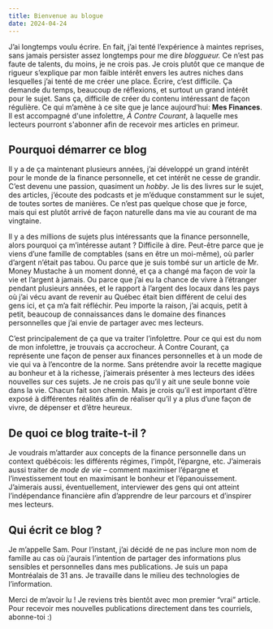 ```yaml
---
title: Bienvenue au blogue
date: 2024-04-24
---
```


J’ai longtemps voulu écrire. En fait, j’ai tenté l’expérience à maintes reprises, sans jamais persister assez longtemps pour me dire *bloggueur.* Ce n’est pas faute de talents, du moins, je ne crois pas. Je crois plutôt que ce manque de rigueur s’explique par mon faible intérêt envers les autres niches dans lesquelles j’ai tenté de me créer une place. Écrire, c’est difficile. Ça demande du temps, beaucoup de réflexions, et surtout un grand intérêt pour le sujet. Sans ça, difficile de créer du contenu intéressant de façon régulière. Ce qui m’amène à ce site que je lance aujourd’hui: **Mes Finances**. Il est accompagné d'une infolettre, *À Contre Courant*, à laquelle mes lecteurs pourront s'abonner afin de recevoir mes articles en primeur.

## Pourquoi démarrer ce blog

Il y a de ça maintenant plusieurs années, j’ai développé un grand intérêt pour le monde de la finance personnelle, et cet intérêt ne cesse de grandir. C’est devenu une passion, quasiment un *hobby*. Je lis des livres sur le sujet, des articles, j’écoute des podcasts et je m’éduque constamment sur le sujet, de toutes sortes de manières. Ce n’est pas quelque chose que je force, mais qui est plutôt arrivé de façon naturelle dans ma vie au courant de ma vingtaine.

Il y a des millions de sujets plus intéressants que la finance personnelle, alors pourquoi ça m’intéresse autant ? Difficile à dire. Peut-être parce que je viens d’une famille de comptables (sans en être un moi-même), où parler d’argent n’était pas tabou. Ou parce que je suis tombé sur un article de Mr. Money Mustache à un moment donné, et ça a changé ma façon de voir la vie et l’argent à jamais. Ou parce que j’ai eu la chance de vivre à l’étranger pendant plusieurs années, et le rapport à l’argent des locaux dans les pays où j’ai vécu avant de revenir au Québec était bien différent de celui des gens ici, et ça m’a fait réfléchir. Peu importe la raison, j’ai acquis, petit à petit, beaucoup de connaissances dans le domaine des finances personnelles que j’ai envie de partager avec mes lecteurs.

C’est principalement de ça que va traiter l’infolettre. Pour ce qui est du nom de mon infolettre, je trouvais ça accrocheur. À Contre Courant, ça représente une façon de penser aux finances personnelles et à un mode de vie qui va à l’encontre de la norme. Sans prétendre avoir la recette magique au bonheur et à la richesse, j’aimerais présenter à mes lecteurs des idées nouvelles sur ces sujets. Je ne crois pas qu’il y ait une seule bonne voie dans la vie. Chacun fait son chemin. Mais je crois qu’il est important d’être exposé à différentes réalités afin de réaliser qu’il y a plus d’une façon de vivre, de dépenser et d’être heureux.

## De quoi ce blog traite-t-il ?

Je voudrais m’attarder aux concepts de la finance personnelle dans un context québécois: les différents régimes, l’impôt, l’épargne, etc. J’aimerais aussi traiter de *mode de vie* – comment maximiser l’épargne et l’investissement tout en maximisant le bonheur et l’épanouissement. J’aimerais aussi, éventuellement, interviewer des gens qui ont atteint l’indépendance financière afin d’apprendre de leur parcours et d’inspirer mes lecteurs.

## Qui écrit ce blog ?

Je m’appelle Sam. Pour l’instant, j’ai décidé de ne pas inclure mon nom de famille au cas où j’aurais l’intention de partager des informations plus sensibles et personnelles dans mes publications. Je suis un papa Montréalais de 31 ans. Je travaille dans le milieu des technologies de l’information.

Merci de m’avoir lu ! Je reviens très bientôt avec mon premier “vrai” article. Pour recevoir mes nouvelles publications directement dans tes courriels, abonne-toi :)